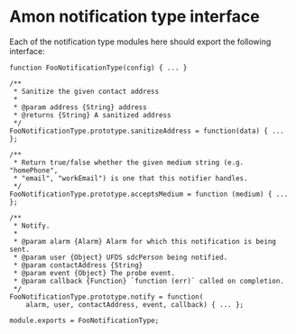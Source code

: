 # Amon notification type interface

Each of the notification type modules here should export the following interface:


    function FooNotificationType(config) { ... }

    /**
     * Sanitize the given contact address
     *
     * @param address {String} address
     * @returns {String} A sanitized address
     */
    FooNotificationType.prototype.sanitizeAddress = function(data) { ... };

    /**
     * Return true/false whether the given medium string (e.g. "homePhone",
     * "email", "workEmail") is one that this notifier handles.
     */
    FooNotificationType.prototype.acceptsMedium = function (medium) { ... };

    /**
     * Notify.
     *
     * @param alarm {Alarm} Alarm for which this notification is being sent.
     * @param user {Object} UFDS sdcPerson being notified.
     * @param contactAddress {String}
     * @param event {Object} The probe event.
     * @param callback {Function} `function (err)` called on completion.
     */
    FooNotificationType.prototype.notify = function(
        alarm, user, contactAddress, event, callback) { ... };

    module.exports = FooNotificationType;

